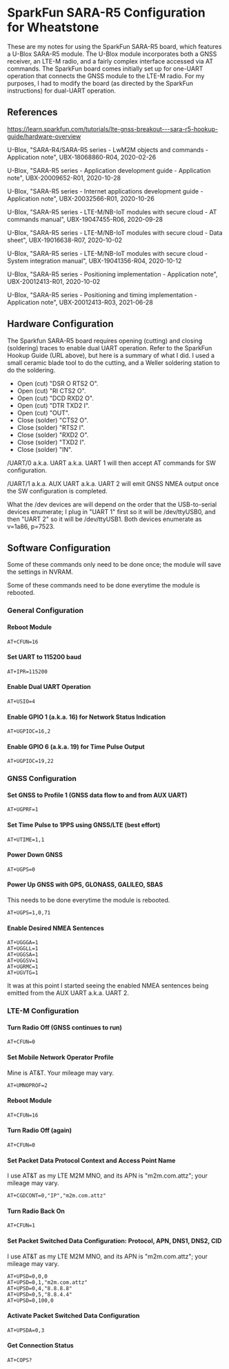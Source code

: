# SparkFun SARA-R5 Configuration for Wheatstone

These are my notes for using the SparkFun SARA-R5 board, which features
a U-Blox SARA-R5 module. The U-Blox module incorporates both a GNSS
receiver, an LTE-M radio, and a fairly complex interface accessed via
AT commands. The SparkFun board comes initially set up for one-UART
operation that connects the GNSS module to the LTE-M radio. For my
purposes, I had to modify the board (as directed by the SparkFun
instructions) for dual-UART operation.

## References

<https://learn.sparkfun.com/tutorials/lte-gnss-breakout---sara-r5-hookup-guide/hardware-overview>

U-Blox, "SARA-R4/SARA-R5 series - LwM2M objects and commands - Application
note", UBX-18068860-R04, 2020-02-26

U-Blox, "SARA-R5 series - Application development guide - Application
note", UBX-20009652-R01, 2020-10-28

U-Blox, "SARA-R5 series - Internet applications development guide -
Application note", UBX-20032566-R01, 2020-10-26

U-Blox, "SARA-R5 series - LTE-M/NB-IoT modules with secure cloud -
AT commands manual", UBX-19047455-R06, 2020-09-28

U-Blox, "SARA-R5 series - LTE-M/NB-IoT modules with secure cloud -
Data sheet", UBX-19016638-R07, 2020-10-02

U-Blox, "SARA-R5 series - LTE-M/NB-IoT modules with secure cloud -
System integration manual", UBX-19041356-R04, 2020-10-12

U-Blox, "SARA-R5 series - Positioning implementation - Application
note", UBX-20012413-R01, 2020-10-02

U-Blox, "SARA-R5 series - Positioning and timing implementation - Application
note", UBX-20012413-R03, 2021-06-28

## Hardware Configuration

The Sparkfun SARA-R5 board requires opening (cutting) and closing
(soldering) traces to enable dual UART operation.  Refer to the SparkFun
Hookup Guide (URL above), but here is a summary of what I did. I used
a small ceramic blade tool to do the cutting, and a Weller soldering
station to do the soldering.

* Open (cut) "DSR O RTS2 O".
* Open (cut) "RI CTS2 O".
* Open (cut) "DCD RXD2 O".
* Open (cut) "DTR TXD2 I".
* Open (cut) "OUT".
* Close (solder) "CTS2 O".
* Close (solder) "RTS2 I".
* Close (solder) "RXD2 O".
* Close (solder) "TXD2 I".
* Close (solder) "IN".

/UART/0 a.k.a. UART a.k.a. UART 1 will then accept AT commands for
SW configuration.

/UART/1 a.k.a. AUX UART a.k.a. UART 2 will emit GNSS NMEA output
once the SW configuration is completed.

What the /dev devices are will depend on the order that the USB-to-serial
devices enumerate; I plug in "UART 1" first so it will be /dev/ttyUSB0,
and then "UART 2" so it will be /dev/ttyUSB1. Both devices enumerate as
v=1a86, p=7523.

## Software Configuration

Some of these commands only need to be done once; the module will save
the settings in NVRAM.

Some of these commands need to be done everytime the module is rebooted.

### General Configuration

#### Reboot Module

    AT+CFUN=16

#### Set UART to 115200 baud

    AT+IPR=115200

#### Enable Dual UART Operation

    AT+USIO=4

#### Enable GPIO 1 (a.k.a. 16) for Network Status Indication

    AT+UGPIOC=16,2

#### Enable GPIO 6 (a.k.a. 19) for Time Pulse Output

    AT+UGPIOC=19,22

### GNSS Configuration

#### Set GNSS to Profile 1 (GNSS data flow to and from AUX UART)

    AT+UGPRF=1

#### Set Time Pulse to 1PPS using GNSS/LTE (best effort)

    AT+UTIME=1,1

#### Power Down GNSS

    AT+UGPS=0

#### Power Up GNSS with GPS, GLONASS, GALILEO, SBAS

This needs to be done everytime the module is rebooted.

    AT+UGPS=1,0,71

#### Enable Desired NMEA Sentences

    AT+UGGGA=1
    AT+UGGLL=1
    AT+UGGSA=1
    AT+UGGSV=1
    AT+UGRMC=1
    AT+UGVTG=1

It was at this point I started seeing the enabled NMEA sentences
being emitted from the AUX UART a.k.a. UART 2.

### LTE-M Configuration

#### Turn Radio Off (GNSS continues to run)

    AT+CFUN=0

#### Set Mobile Network Operator Profile

Mine is AT&T. Your mileage may vary.

    AT+UMNOPROF=2

#### Reboot Module

    AT+CFUN=16

#### Turn Radio Off (again)

    AT+CFUN=0

#### Set Packet Data Protocol Context and Access Point Name

I use AT&T as my LTE M2M MNO, and its APN is "m2m.com.attz"; your mileage
may vary.

    AT+CGDCONT=0,"IP","m2m.com.attz"

#### Turn Radio Back On

    AT+CFUN=1

#### Set Packet Switched Data Configuration: Protocol, APN, DNS1, DNS2, CID

I use AT&T as my LTE M2M MNO, and its APN is "m2m.com.attz"; your mileage
may vary.

    AT+UPSD=0,0,0
    AT+UPSD=0,1,"m2m.com.attz"
    AT+UPSD=0,4,"8.8.8.8"
    AT+UPSD=0,5,"8.8.4.4"
    AT+UPSD=0,100,0

#### Activate Packet Switched Data Configuration

    AT+UPSDA=0,3

#### Get Connection Status

    AT+COPS?

